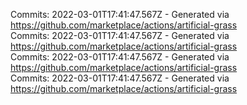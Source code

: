 Commits: 2022-03-01T17:41:47.567Z - Generated via https://github.com/marketplace/actions/artificial-grass
<br>
Commits: 2022-03-01T17:41:47.567Z - Generated via https://github.com/marketplace/actions/artificial-grass
<br>
Commits: 2022-03-01T17:41:47.567Z - Generated via https://github.com/marketplace/actions/artificial-grass
<br>
Commits: 2022-03-01T17:41:47.567Z - Generated via https://github.com/marketplace/actions/artificial-grass
<br>
